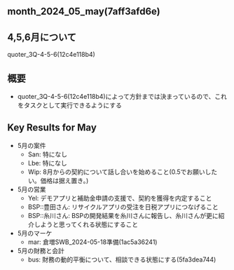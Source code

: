 month_2024_05_may(7aff3afd6e)
---

## 4,5,6月について
quoter_3Q-4-5-6(12c4e118b4)

## 概要
- quoter_3Q-4-5-6(12c4e118b4)によって方針までは決まっているので、これをタスクとして実行できるようにする

## Key Results for May
- 5月の案件
  - San: 特になし
  - Lbe: 特になし
  - Wip: 8月からの契約について話し合いを始めること(0.5でお願いしたい。価格は据え置き。)
- 5月の営業
  - Yel: デモアプリと補助金申請の支援で、契約を獲得を内定すること
  - BSP::豊田さん: リサイクルアプリの受注を日税アプリにつなげること
  - BSP::糸川さん: BSPの開発結果を糸川さんに報告し、糸川さんが更に紹介しようと思ってくれる状態にすること
- 5月のマーケ
  - mar: 倉増SWB_2024-05-18準備(1ac5a36241)
- 5月の財務と会計
  - bus: 財務の動的平衡について、相談できる状態にする(5fa3dea744)




